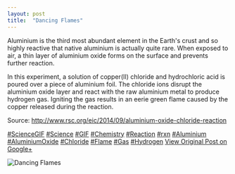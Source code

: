 ```yaml
---
layout: post
title:  "Dancing Flames"
---
```


Aluminium is the third most abundant element in the Earth's crust and so highly reactive that native aluminium is actually quite rare. When exposed to air, a thin layer of aluminium oxide forms on the surface and prevents further reaction.  
  
In this experiment, a solution of copper(II) chloride and hydrochloric acid is poured over a piece of aluminium foil. The chloride ions disrupt the aluminium oxide layer and react with the raw aluminium metal to produce hydrogen gas. Igniting the gas results in an eerie green flame caused by the copper released during the reaction.   
  
Source: <http://www.rsc.org/eic/2014/09/aluminium-oxide-chloride-reaction>  
  
[#ScienceGIF](https://plus.google.com/s/%23ScienceGIF/posts) [#Science](https://plus.google.com/s/%23Science/posts) [#GIF](https://plus.google.com/s/%23GIF/posts) [#Chemistry](https://plus.google.com/s/%23Chemistry/posts) [#Reaction](https://plus.google.com/s/%23Reaction/posts) [#rxn](https://plus.google.com/s/%23rxn/posts) [#Aluminium](https://plus.google.com/s/%23Aluminium/posts) [#AluminiumOxide](https://plus.google.com/s/%23AluminiumOxide/posts) [#Chloride](https://plus.google.com/s/%23Chloride/posts) [#Flame](https://plus.google.com/s/%23Flame/posts) [#Gas](https://plus.google.com/s/%23Gas/posts) [#Hydrogen](https://plus.google.com/s/%23Hydrogen/posts)
[View Original Post on Google+](https://plus.google.com/+ColinSullender/posts/EY7ukM4zNqy)

![Dancing Flames](https://i.imgur.com/xT1ghfh.gif)
